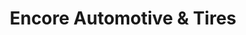 ---
title: "Encore Automotive & Tires"
url: /denver/encore-automotive-und-tires/
shop: Autowerkstatt
---